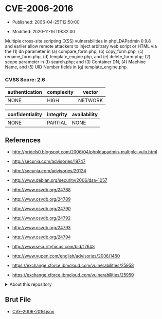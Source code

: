 # CVE-2006-2016

- Published: 2006-04-25T12:50:00

- Modified: 2020-11-16T19:32:00

Multiple cross-site scripting (XSS) vulnerabilities in phpLDAPadmin 0.9.8 and earlier allow remote attackers to inject arbitrary web script or HTML via the (1) dn parameter in (a) compare_form.php, (b) copy_form.php, (c) rename_form.php, (d) template_engine.php, and (e) delete_form.php; (2) scope parameter in (f) search.php; and (3) Container DN, (4) Machine Name, and (5) UID Number fields in (g) template_engine.php.

### CVSS Score: **2.6**

| authentication | complexity | vector |
| --- | --- | --- |
| NONE | HIGH | NETWORK |

| confidentiality | integrity | availability |
| --- | --- | --- |
| NONE | PARTIAL | NONE |

## References

* http://pridels0.blogspot.com/2006/04/phpldapadmin-multiple-vuln.html

* http://secunia.com/advisories/19747

* http://secunia.com/advisories/20124

* http://www.debian.org/security/2006/dsa-1057

* http://www.osvdb.org/24788

* http://www.osvdb.org/24789

* http://www.osvdb.org/24790

* http://www.osvdb.org/24792

* http://www.osvdb.org/24793

* http://www.osvdb.org/24794

* http://www.securityfocus.com/bid/17643

* http://www.vupen.com/english/advisories/2006/1450

* https://exchange.xforce.ibmcloud.com/vulnerabilities/25958

* https://exchange.xforce.ibmcloud.com/vulnerabilities/25959

<details>
<summary>About this repository</summary> 

  This repository is part of the project [Live Hack CVE](https://github.com/Live-Hack-CVE). Main website can be found [www.live-hack.org](https://www.live-hack.org) 
  
  Made by [Sn0wAlice](https://github.com/Sn0wAlice) for the people that care about security and need to have a feed of the latest CVEs. Hope you enjoy it, don't forget to star the repo and follow me on [Twitter](https://twitter.com/Sn0wAlice) and [Github](https://github.com/Sn0wAlice). And that is my [personnal website](https://www.alice-snow.me/)

  - [Home Page](https://github.com/Live-Hack-CVE)
  - [Framework](https://github.com/Live-Hack-CVE/cve-framework)
  - [CVE database](https://github.com/Live-Hack-CVE/full_database)
  - [Changelog](https://github.com/Live-Hack-CVE/Changelog)
</details>

## Brut File

* [CVE-2006-2016.json](https://raw.githubusercontent.com/Live-Hack-CVE/full_database/main/cves/2006/CVE-2006-2016.json)

